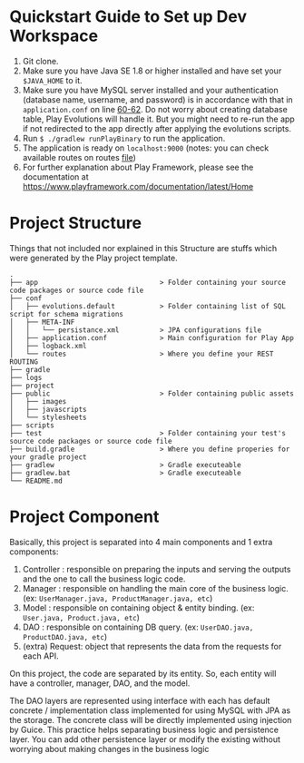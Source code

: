 # Quickstart Guide to Set up Dev Workspace
1. Git clone.
2. Make sure you have Java SE 1.8 or higher installed and have set your `$JAVA_HOME` to it.
3. Make sure you have MySQL server installed and your authentication (database name, username, 
and password) is in accordance with that in `application.conf` on line [60-62](/conf/application.conf#L60-62). 
Do not worry about creating database table, Play Evolutions will handle it. But you might need to re-run the app 
if not redirected to the app directly after applying the evolutions scripts.
4. Run `$ ./gradlew runPlayBinary` to run the application.
5. The application is ready on `localhost:9000` (notes: you can check available routes on routes [file](/conf/routes)) 
6. For further explanation about Play Framework, please see the documentation at https://www.playframework.com/documentation/latest/Home

# Project Structure 

Things that not included nor explained in this Structure are stuffs which were generated by the Play project template.
```
.
├── app                              > Folder containing your source code packages or source code file
├── conf
│   ├── evolutions.default           > Folder containing list of SQL script for schema migrations
│   ├── META-INF
│   │   └── persistance.xml          > JPA configurations file
│   ├── application.conf             > Main configuration for Play App
│   ├── logback.xml
│   └── routes                       > Where you define your REST ROUTING
├── gradle
├── logs
├── project
├── public                           > Folder containing public assets
│   ├── images
│   ├── javascripts
│   └── stylesheets
├── scripts
├── test                             > Folder containing your test's source code packages or source code file
├── build.gradle                     > Where you define properies for your gradle project
├── gradlew                          > Gradle executeable
├── gradlew.bat                      > Gradle executeable
└── README.md 

```

# Project Component

Basically, this project is separated into 4 main components and 1 extra components: 
1. Controller : responsible on preparing the inputs and serving the outputs and the one to call the business logic code.
2. Manager : responsible on handling the main core of the business logic. (ex: `UserManager.java, ProductManager.java, etc`)
3. Model : responsible on containing object & entity binding. (ex: `User.java, Product.java, etc`)
4. DAO : responsible on containing DB query. (ex: `UserDAO.java, ProductDAO.java, etc`)
5. (extra) Request: object that represents the data from the requests for each API.

On this project, the code are separated by its entity. So, each entity will have a controller, manager, DAO, and the model.

The DAO layers are represented using interface with each has default concrete / implementation class implemented for using MySQL with JPA as the storage.
The concrete class will be directly implemented using injection by Guice. This practice helps separating business logic and persistence layer. 
You can add other persistence layer or modify the existing without worrying about making changes in the business logic

